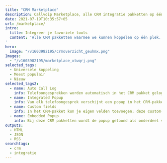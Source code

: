 ```yaml
---
title: "CRM Marketplace"
description: Callvoip Marketplace, alle CRM integratie pakketten op één plek! Koppel zakelijke telefonie met uw CRM systeem via de slimme tools en applicaties van Callvoip.
date: 2021-07-19T10:35:57+05
url: /marketplace/
intro:
  title: Integreer je favoriete tools
  content: 'Alle CRM pakketten waarmee we kunnen koppelen op één plek. Werkt altijd, op macOS en Windows.<br>Staat jouw pakket er niet bij? Neem <a href="/contact/">contact</a> op voor de mogelijkheden.<b style="cursor: pointer; color: #0000cc;" onmouseover="this.style.color=\"#f78503\"" onmouseout="this.style.color=\"#0000cc\"" onclick="showSavingCalc(true)">Klik hier!</b></p>
'
hero:
  image: "/v1603982195/crmoverzicht_geuhmx.png"
Images:
  - "/v1603982195/marketplace_xtwqrj.png"
selected_tags:
  - Universele koppeling
  - Meest populair
  - Nieuw
selected_tags2:
  - name: Auto Call Log
    info: Telefoongesprekken worden automatisch in het CRM pakket gelogd met vermelding van datum, tijd, duur en medewerker.
  - name: Integrated Popup
    info: Van elk telefoongesprek verschijnt een popup in het CRM-pakket zelf, vaak met handige informatie en doorklikmogelijkheden. 
  - name: Custom fields
    info: In het CRM-pakket kun je eigen velden toevoegen; deze custom-velden kunnen ook weer in de pop-up worden getoond.
  - name: Embedded Popup
    info: Bij deze CRM pakketten wordt de popup getoond als onderdeel van het CRM pakket zelf. Het is altijd mogelijk om de Bubble ook te tonen, maar het CRM zelf voorziet reeds in de meldingsfunctionaliteit. 
outputs:
  - HTML
  - JSON
  - RSS
searchtags:
  - crm
  - integratie
---
```


